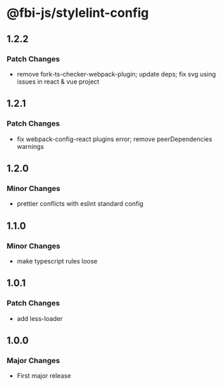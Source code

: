 # @fbi-js/stylelint-config

## 1.2.2

### Patch Changes

- remove fork-ts-checker-webpack-plugin; update deps; fix svg using issues in react & vue project

## 1.2.1

### Patch Changes

- fix webpack-config-react plugins error; remove peerDependencies warnings

## 1.2.0

### Minor Changes

- prettier conflicts with eslint standard config

## 1.1.0

### Minor Changes

- make typescript rules loose

## 1.0.1

### Patch Changes

- add less-loader

## 1.0.0

### Major Changes

- First major release
